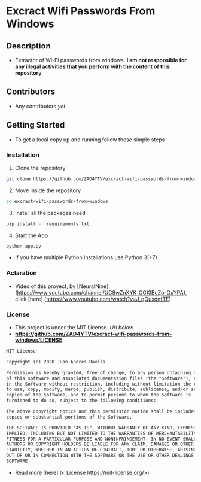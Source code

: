 # Excract Wifi Passwords From Windows

## Description

- Extractor of Wi-Fi passwords from windows. **I am not responsible for any illegal activities that you perform with the  content of this repository**

## Contributors

- Any contributors *yet*

## Getting Started

- To get a local copy up and running follow these simple steps

### Installation

1. Clone the repository

```sh
git clone https://github.com/ZAD4YTV/excract-wifi-passwords-from-windows/
```

2. Move inside the repository

```sh
cd excract-wifi-passwords-from-windows
```

3. Install all the packages need

```sh
pip install -r requirements.txt
```

4. Start the App

```sh
python app.py
```

- If you have multiple Python Installations use Python 3(+7)

### Aclaration

- Video of this proyect, by [NeuralNine] (<https://www.youtube.com/channel/UC8wZnXYK_CGKlBcZp-GxYPA>), click [here] (<https://www.youtube.com/watch?v=J_qQuxdnfTE>)

### License

- This project is under the MIT License. _Url below_
- **<https://github.com/ZAD4YTV/excract-wifi-passwords-from-windows/LICENSE>**

```txt
MIT License

Copyright (c) 2020 Juan Andres Davila

Permission is hereby granted, free of charge, to any person obtaining a copy
of this software and associated documentation files (the "Software"), to deal
in the Software without restriction, including without limitation the rights
to use, copy, modify, merge, publish, distribute, sublicense, and/or sell
copies of the Software, and to permit persons to whom the Software is
furnished to do so, subject to the following conditions:

The above copyright notice and this permission notice shall be included in all
copies or substantial portions of the Software.

THE SOFTWARE IS PROVIDED "AS IS", WITHOUT WARRANTY OF ANY KIND, EXPRESS OR
IMPLIED, INCLUDING BUT NOT LIMITED TO THE WARRANTIES OF MERCHANTABILITY,
FITNESS FOR A PARTICULAR PURPOSE AND NONINFRINGEMENT. IN NO EVENT SHALL THE
AUTHORS OR COPYRIGHT HOLDERS BE LIABLE FOR ANY CLAIM, DAMAGES OR OTHER
LIABILITY, WHETHER IN AN ACTION OF CONTRACT, TORT OR OTHERWISE, ARISING FROM,
OUT OF OR IN CONNECTION WITH THE SOFTWARE OR THE USE OR OTHER DEALINGS IN THE
SOFTWARE.
```

- Read more [here] (< License https://mit-license.org/>)
